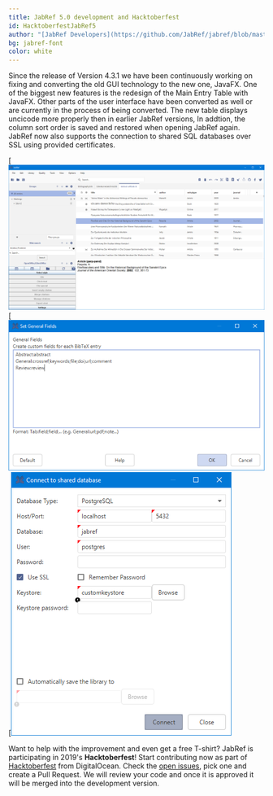 ```yaml
---
title: JabRef 5.0 development and Hacktoberfest
id: HacktoberfestJabRef5
author: "[JabRef Developers](https://github.com/JabRef/jabref/blob/master/DEVELOPERS)"
bg: jabref-font
color: white
---
```


Since the release of Version 4.3.1 we have been continuously working on fixing and converting the old GUI technology to the new one, JavaFX. 
One of the biggest new features is the redesign of the Main Entry Table with JavaFX. Other parts of the user interface have been converted as well or are currently in the process of being converted.
The new table displays uncicode more properly then in earlier JabRef versions, In addtion, the column sort order is saved and restored when opening JabRef again.
JabRef now also supports the connection to shared SQL databases over SSL using provided certificates.

[![MainTable: The new Maintable ](../img/MainTableUnicode.PNG)
[![GeneralFields: The converted General Fields dialog](../img/GeneralFields.PNG)
[![SharedDatabaseDialog: The new shared database loging dialog](../img/SharedDbDialog.PNG)

Want to help with the improvement and even get a free T-shirt? JabRef is participating in 2019's **Hacktoberfest**! Start contributing now as part of [Hacktoberfest](https://hacktoberfest.digitalocean.com/) from DigitalOcean.
Check the [open issues](https://github.com/JabRef/jabref/issues), pick one and create a Pull Request. We will review your code and once it is approved it will be merged into the development version.
